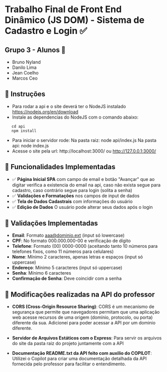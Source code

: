 # Trabalho Final de Front End Dinâmico (JS DOM) - Sistema de Cadastro e Login ✅

## Grupo 3 - Alunos 👥

   - Bruno Nyland
   - Danilo Lima
   - Jean Coelho
   - Marcos Ceo

## 🚀 Instruções 

- Para rodar a api e o site deverá ter o NodeJS instalado
   https://nodejs.org/en/download
- Instale as dependencias do NodeJS com o comando abaixo:
```
   cd api
   npm install
```
- Para iniciar o servidor rode:
   Na pasta raiz: node api/index.js
   Na pasta api: node index.js
- Acesse o site pela url: http://localhost:3000/ ou http://127.0.0.1:3000/

## 🎯 Funcionalidades Implementadas

- ✅ **Página Inicial SPA** com campo de email e botão "Avançar" que ao digitar verifica a existencia do email na api, caso não exista segue para cadastro, caso contrário segue para login (solita a senha)
- ✅ **Validações e Formatações** nos campos de input de dados
- ✅ **Tela de Dados Cadastrais** com informações do usuário
- ✅ **Edição de Dados** O usuário pode alterar seus dados após o login

## 🔧 Validações Implementadas

- **Email**: Formato aaa@dominio.ext (input só lowercase)
- **CPF**: No formato 000.000.000-00 e verificação de dígito
- **Telefone**: Formato (00) 0000-0000 (aceitando tanto 10 números para telefones fixos, como 11 números para celulares)
- **Nome**: Mínimo 2 caracteres, apenas letras e espaços (input só uppercase)
- **Endereço**: Mínimo 5 caracteres (input só uppercase)
- **Senha**: Mínimo 6 caracteres
- **Confirmação de Senha**: Deve coincidir com a senha

## 🔧 Modificações realizadas na API do professor

- **CORS (Cross-Origin Resource Sharing)**: CORS  é um mecanismo de segurança que permite que navegadores permitam que uma aplicação web acesse recursos de uma origem (domínio, protocolo, ou porta) diferente da sua. Adicionei para poder acessar a API por um dominio diferente. 

- **Servidor de Arquivos Estáticos com o Express**: Para servir os arquivos do site da pasta raiz do projeto juntamente com a API

- **Documentação README.txt da API feito com auxilio do COPILOT**: Utilizei o Copilot para criar uma documentação detalhada da API fornecida pelo professor para facilitar o entendimento. 



